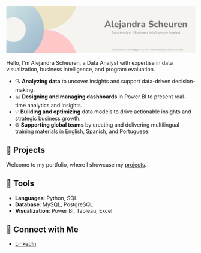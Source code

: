 ![Banner Image](https://github.com/alejandrascheurenf/alejandrascheurenf/blob/main/AlejandraScheurenCanvaImage.png?raw=true)


Hello, I'm Alejandra Scheuren, a Data Analyst with expertise in data visualization, business intelligence, and program evaluation.

- 🔍 **Analyzing data** to uncover insights and support data-driven decision-making.
- 📊 **Designing and managing dashboards** in Power BI to present real-time analytics and insights.
- 💡 **Building and optimizing** data models to drive actionable insights and strategic business growth.
- 🌐 **Supporting global teams** by creating and delivering multilingual training materials in English, Spanish, and Portuguese.

## 📁 Projects

Welcome to my portfolio, where I showcase my [projects](#).

## 🔧 Tools

- **Languages**: Python, SQL
- **Database**: MySQL, PostgreSQL
- **Visualization**: Power BI, Tableau, Excel

## 🤝 Connect with Me

- [LinkedIn](https://www.linkedin.com/in/alejandra-scheuren/)
